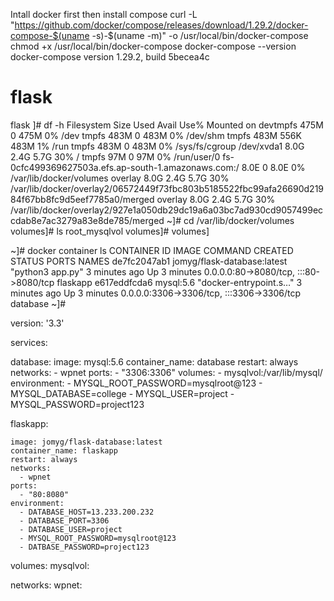 Intall docker first then install compose
curl -L "https://github.com/docker/compose/releases/download/1.29.2/docker-compose-$(uname -s)-$(uname -m)" -o /usr/local/bin/docker-compose
chmod +x /usr/local/bin/docker-compose
docker-compose --version
docker-compose version 1.29.2, build 5becea4c


# flask
flask
]# df -h
Filesystem                                           Size  Used Avail Use% Mounted on
devtmpfs                                             475M     0  475M   0% /dev
tmpfs                                                483M     0  483M   0% /dev/shm
tmpfs                                                483M  556K  483M   1% /run
tmpfs                                                483M     0  483M   0% /sys/fs/cgroup
/dev/xvda1                                           8.0G  2.4G  5.7G  30% /
tmpfs                                                 97M     0   97M   0% /run/user/0
fs-0cfc499369627503a.efs.ap-south-1.amazonaws.com:/  8.0E     0  8.0E   0% /var/lib/docker/volumes
overlay                                              8.0G  2.4G  5.7G  30% /var/lib/docker/overlay2/06572449f73fbc803b5185522fbc99afa26690d21984f67bb8fc9d5eef7785a0/merged
overlay                                              8.0G  2.4G  5.7G  30% /var/lib/docker/overlay2/927e1a050db29dc19a6a03bc7ad930cd9057499eccdab8e7ac3279a83e8de785/merged
 ~]# cd /var/lib/docker/volumes
 volumes]# ls
root_mysqlvol
volumes]#
 volumes]

 ~]# docker container ls
CONTAINER ID   IMAGE                         COMMAND                  CREATED         STATUS         PORTS                                       NAMES
de7fc2047ab1   jomyg/flask-database:latest   "python3 app.py"         3 minutes ago   Up 3 minutes   0.0.0.0:80->8080/tcp, :::80->8080/tcp       flaskapp
e617eddfcda6   mysql:5.6                     "docker-entrypoint.s…"   3 minutes ago   Up 3 minutes   0.0.0.0:3306->3306/tcp, :::3306->3306/tcp   database
~]#


version: '3.3'

services:

  database:
    image: mysql:5.6
    container_name: database
    restart: always
    networks:
      - wpnet
    ports:
      - "3306:3306"
    volumes:
      - mysqlvol:/var/lib/mysql/
    environment:
      - MYSQL_ROOT_PASSWORD=mysqlroot@123
      - MYSQL_DATABASE=college
      - MYSQL_USER=project
      - MYSQL_PASSWORD=project123

  flaskapp:

    image: jomyg/flask-database:latest
    container_name: flaskapp
    restart: always
    networks:
      - wpnet
    ports:
      - "80:8080"
    environment:
      - DATABASE_HOST=13.233.200.232
      - DATABASE_PORT=3306
      - DATABASE_USER=project
      - MYSQL_ROOT_PASSWORD=mysqlroot@123
      - DATBASE_PASSWORD=project123

volumes:
  mysqlvol:

networks:
      wpnet:
